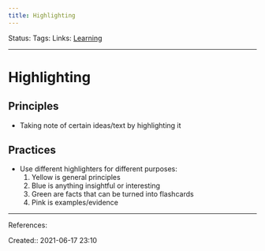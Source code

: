 ```yaml
---
title: Highlighting
---
```

Status:
Tags: 
Links: [Learning](out/learning.md)
___
# Highlighting
## Principles
- Taking note of certain ideas/text by highlighting it
## Practices
- Use different highlighters for different purposes:
	1. Yellow is general principles
	2. Blue is anything insightful or interesting
	3. Green are facts that can be turned into flashcards
	4. Pink is examples/evidence
___
References:

Created:: 2021-06-17 23:10
